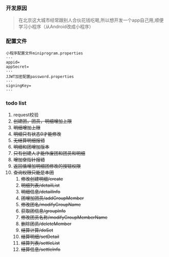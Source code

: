 ### 开发原因
> 在北京这大城市经常跟别人合伙花钱吃喝,所以想开发一个app自己用,顺便学习小程序（从Android改成小程序）

### 配置文件
    小程序配置文件miniprogram.properties
    ···
    appid=
    appSecret=
    ···
    JJWT加密配置password.properties
    ···
    signingKey=
    ···
### todo list
1. request校验
2. ~~创建团，团员，明细增加上限~~ 
3. ~~明细增加上限~~
3. ~~明细只有状态0才能修改~~
4. ~~无结算明细报错~~
6. ~~明细和团增加版本~~
7. ~~只有创建人才能作废团和团员和明细~~
8. ~~增加空指针报错~~
9. ~~返回值增加明细团修改的按钮权限~~
10. ~~查询权限只能是本团~~
    1. ~~修改创建明细/create~~
    2. ~~明细列表/detailList~~
    3. ~~明细信息/detailInfo~~
    4. ~~团增加团员/addGroupMember~~
    5. ~~修改团名/modifyGroupName~~
    6. ~~获取团信息/groupInfo~~
    7. ~~修改团员名称/modifyGroupMemberName~~
    8. ~~删除团员/deleteMember~~
    9. ~~结算计算/doSet~~
    10. ~~结算明细/setDetail~~
    11. ~~结算列表/settleList~~
    12. ~~结算信息/settleInfo~~
